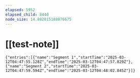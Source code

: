 ```yaml
---
elapsed: 5952
elapsed_child: 8440
node_size: 14.882815188876675
---
```

# [[test-note]]

```simple-time-tracker
{"entries":[{"name":"Segment 1","startTime":"2025-03-12T04:47:55.128Z","endTime":"2025-03-12T04:47:57.829Z"},{"name":"Segment 2","startTime":"2025-03-12T04:47:59.594Z","endTime":"2025-03-12T04:48:02.845Z"}]}
```
